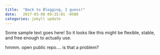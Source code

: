 ```yaml
---
title:  "Back to Blogging, I guess!"
date:   2017-03-08 09:35:01 -0500
categories: jekyll update
---
```

Some sample text goes here! So it looks like this might be flexible, stable, and free enough to actually use.

hmmm. open public repo.... is that a problem?
